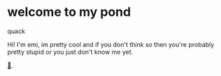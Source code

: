 # welcome to my pond

quack

Hi! I'm emi, im pretty cool and if you don't think so then you're probably pretty stupid or you just don't know me yet.

[🦆](./favoriteduck.md).
